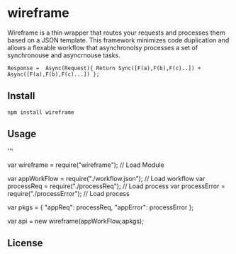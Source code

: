 # wireframe

Wireframe is a thin wrapper that routes your requests and processes them based on a JSON template. This framework minimizes code duplication and allows a flexable workflow that asynchronolsy processes a set of synchronouse and asyncrnouse tasks. 

```
Response =  Async(Request){ Return Sync([F(a),F(b),F(c)..]) + Async([F(a),F(b),F(c)...]) };
```

## Install

```Shell
npm install wireframe
```


## Usage


'''

var wireframe = require("wireframe"); // Load Module

var appWorkFlow = require("./workflow.json"); // Load workflow
var processReq = require("./processReq"); // Load process
var processError = require("./processError"); // Load process

var pkgs = {
	"appReq": processReq,
	"appError": processError
};

var api = new wireframe(appWorkFlow,apkgs);




## License
